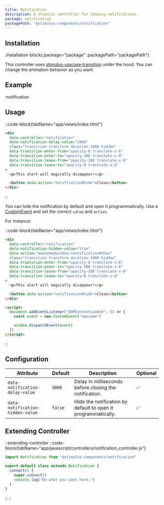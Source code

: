 ```yaml
---
title: Notification
description: A Stimulus controller for showing notifications.
package: notification
packagePath: "@stimulus-components/notification"
---
```


## Installation

:installation-block{:package="package" :packagePath="packagePath"}

This controller uses [stimulus-use/use-transition](https://stimulus-use.github.io/stimulus-use/#/use-transition) under the hood. You can change the animation behavior as you want.

## Example

:notification

## Usage

::code-block{tabName="app/views/index.html"}

```html
<div
  data-controller="notification"
  data-notification-delay-value="2000"
  class="transition transform duration-1000 hidden"
  data-transition-enter-from="opacity-0 translate-x-6"
  data-transition-enter-to="opacity-100 translate-x-0"
  data-transition-leave-from="opacity-100 translate-x-0"
  data-transition-leave-to="opacity-0 translate-x-6"
>
  <p>This alert will magically disappear!</p>

  <button data-action="notification#hide">Close</button>
</div>
```

::

You can hide the notification by default and open it programmatically.
Use a [CustomEvent](https://developer.mozilla.org/en-US/docs/Web/Events/Creating_and_triggering_events) and set the correct `value` and `action`.

For instance:

::code-block{tabName="app/views/index.html"}

```html
<div
  data-controller="notification"
  data-notification-hidden-value="true"
  data-action="awesome@window->notification#show"
  class="transition transform duration-1000 hidden"
  data-transition-enter-from="opacity-0 translate-x-6"
  data-transition-enter-to="opacity-100 translate-x-0"
  data-transition-leave-from="opacity-100 translate-x-0"
  data-transition-leave-to="opacity-0 translate-x-6"
>
  <p>This alert will magically disappear!</p>

  <button data-action="notification#hide">Close</button>
</div>

<script>
  document.addEventListener("DOMContentLoaded", () => {
    const event = new CustomEvent("awesome")

    window.dispatchEvent(event)
  })
</script>
```

::

## Configuration

| Attribute                        | Default | Description                                                   | Optional |
| -------------------------------- | ------- | ------------------------------------------------------------- | -------- |
| `data-notification-delay-value`  | `3000`  | Delay in milliseconds before closing the notification.        | ✅       |
| `data-notification-hidden-value` | `false` | Hide the notification by default to open it programmatically. | ✅       |

## Extending Controller

::extending-controller
::code-block{tabName="app/javascript/controllers/notification_controller.js"}

```js
import Notification from "@stimulus-components/notification"

export default class extends Notification {
  connect() {
    super.connect()
    console.log("Do what you want here.")
  }
}
```

::
::
